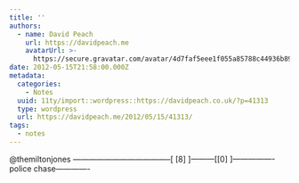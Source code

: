 ```yaml
---
title: ''
authors:
  - name: David Peach
    url: https://davidpeach.me
    avatarUrl: >-
      https://secure.gravatar.com/avatar/4d7faf5eee1f055a85788c44936b8995eaab6dfb004e7854ec747ccb272e91ee?s=96&d=mm&r=g
date: 2012-05-15T21:58:00.000Z
metadata:
  categories:
    - Notes
  uuid: 11ty/import::wordpress::https://davidpeach.co.uk/?p=41313
  type: wordpress
  url: https://davidpeach.me/2012/05/15/41313/
tags:
  - notes
---
```

@themiltonjones ————————————–\[ \[8\] \]———\[\[0\] \]—————-police chase————-